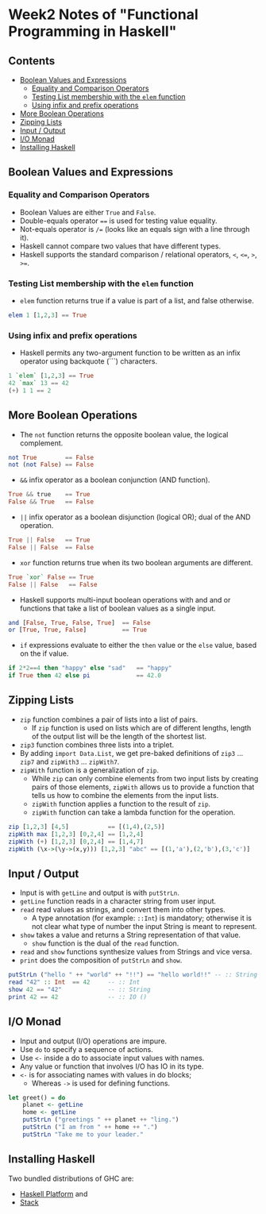 # Week2 Notes of "Functional Programming in Haskell"

## Contents
* [Boolean Values and Expressions](#boolean-values-and-expressions)
    * [Equality and Comparison Operators](#equality-and-comparison-operators)
    * [Testing List membership with the `elem` function](#testing-list-membership-with-the-elem-function)
    * [Using infix and prefix operations](#using-infix-and-prefix-operations)
* [More Boolean Operations](#more-boolean-operations)
* [Zipping Lists](#zipping-lists)
* [Input / Output](#input--output)
* [I/O Monad](#io-monad)
* [Installing Haskell](#installing-haskell)


## Boolean Values and Expressions
### Equality and Comparison Operators
* Boolean Values are either `True` and `False`.
* Double-equals operator `==` is used for testing value equality.
* Not-equals operator is `/=` (looks like an equals sign with a line through it).
* Haskell cannot compare two values that have different types.
* Haskell supports the standard comparison / relational operators, `<`, `<=`, `>`, `>=`.

### Testing List membership with the `elem` function
* `elem` function returns true if a value is part of a list, and false otherwise.

```haskell
elem 1 [1,2,3] == True
```

### Using infix and prefix operations
* Haskell permits any two-argument function to be written as an infix operator using backquote (```) characters.

```haskell
1 `elem` [1,2,3] == True
42 `max` 13 == 42
(+) 1 1 == 2
```

## More Boolean Operations
* The `not` function returns the opposite boolean value, the logical complement.

```haskell
not True        == False
not (not False) == False
```
* `&&` infix operator as a boolean conjunction (AND function).

```haskell
True && true    == True
False && True   == False
```

* `||` infix operator as a boolean disjunction (logical OR); dual of the AND operation.

```haskell
True || False   == True
False || False  == False
```

* `xor` function returns true when its two boolean arguments are different.

```haskell
True `xor` False == True
False || False   == False
```

* Haskell supports multi-input boolean operations with and and or functions that take a list of boolean values as a single input.

```haskell
and [False, True, False, True]  == False
or [True, True, False]          == True
```

* `if` expressions evaluate to either the `then` value or the `else` value, based on the if value.

```haskell
if 2*2==4 then "happy" else "sad"   == "happy"
if True then 42 else pi             == 42.0
```


## Zipping Lists
* `zip` function combines a pair of lists into a list of pairs.
    * If `zip` function is used on lists which are of different lengths, length of the output list will be the length of the shortest list.
* `zip3` function combines three lists into a triplet.
* By adding `import Data.List`, we get pre-baked definitions of `zip3` ... `zip7` and `zipWith3` ... `zipWith7`.
* `zipWith` function is a generalization of `zip`.
    * While `zip` can only combine elements from two input lists by creating pairs of those elements, `zipWith` allows us to provide a function that tells us how to combine the elements from the input lists.
    * `zipWith` function applies a function to the result of `zip`.
    * `zipWith` function can take a lambda function for the operation.

```haskell
zip [1,2,3] [4,5]           == [(1,4),(2,5)]
zipWith max [1,2,3] [0,2,4] == [1,2,4]
zipWith (+) [1,2,3] [0,2,4] == [1,4,7]
zipWith (\x->(\y->(x,y))) [1,2,3] "abc" == [(1,'a'),(2,'b'),(3,'c')]
```

## Input / Output
* Input is with `getLine` and output is with `putStrLn`.
* `getLine` function reads in a character string from user input.
* `read` read values as strings, and convert them into other types.
    * A type annotation (for example: `::Int`)  is mandatory; otherwise it is not clear what type of number the input String is meant to represent.
* `show` takes a value and returns a String representation of that value.
    * `show` function is the dual of the `read` function.
* `read` and `show` functions synthesize values from Strings and vice versa.
* `print` does the composition of `putStrLn` and `show`.

```haskell
putStrLn ("hello " ++ "world" ++ "!!") == "hello world!!" -- :: String
read "42" :: Int  == 42     -- :: Int
show 42 == "42"             -- :: String
print 42 == 42              -- :: IO ()
```

## I/O Monad
* Input and output (I/O) operations are impure.
* Use `do` to specify a sequence of actions.
* Use `<-` inside a do to associate input values with names.
* Any value or function that involves I/O has IO in its type.
* `<-` is for associating names with values in do blocks;
    * Whereas `->` is used for defining functions.

```haskell
let greet() = do
    planet <- getLine
    home <- getLine
    putStrLn ("greetings " ++ planet ++ "ling.")
    putStrLn ("I am from " ++ home ++ ".")
    putStrLn "Take me to your leader."
```

## Installing Haskell
Two bundled distributions of GHC are:

* [Haskell Platform](https://www.haskell.org/platform) and
* [Stack](https://docs.haskellstack.org/en/stable/README/)
